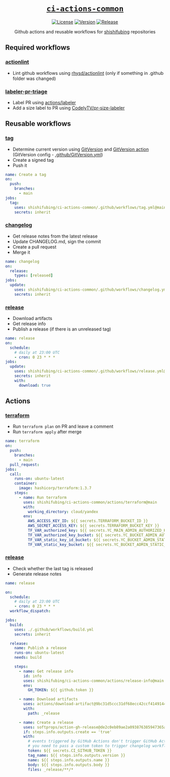 <div align="center" markdown="1">

# [`ci-actions-common`][url-repo]

[![License][badge-license]][url-license]
[![Version][badge-version]][url-version]
[![Release][badge-release]][url-release]

Github actions and reusable workflows for [shishifubing][url-owner] repositories

</div>

## Required workflows

### [actionlint]

- Lint github workflows using [rhysd/actionlint][url-actionlint]
  (only if something in .github folder was changed)

### [labeler-pr-triage]

- Label PR using [actions/labeler][url-prlabeler]
- Add a size label to PR using [CodelyTV/pr-size-labeler][url-prsizelabeler]

## Reusable workflows

### [tag]

- Determine current version using [GitVersion][url-gitversion] and
  [GitVersion action][url-gitversion-action] (GitVersion config - [.github/GitVersion.yml])
- Create a signed tag
- Push it

```yml
name: Create a tag
on:
  push:
    branches:
      - main
jobs:
  tag:
    uses: shishifubing/ci-actions-common/.github/workflows/tag.yml@main
    secrets: inherit
```

### [changelog]

- Get release notes from the latest release
- Update CHANGELOG.md, sign the commit
- Create a pull request
- Merge it

```yml
name: changelog
on:
  release:
    types: [released]
jobs:
  update:
    uses: shishifubing/ci-actions-common/.github/workflows/changelog.yml@main
    secrets: inherit
```

### [release]

- Download artifacts
- Get release info
- Publish a release (if there is an unreleased tag)

```yml
name: release
on:
  schedule:
    # daily at 23:00 UTC
    - cron: 0 23 * * *
jobs:
  update:
    uses: shishifubing/ci-actions-common/.github/workflows/release.yml@main
    secrets: inherit
    with:
      download: true
```

## Actions

### [terraform]

- Run `terraform plan` on PR and leave a comment
- Run `terraform apply` after merge

```yml
name: terraform
on:
  push:
    branches:
      - main
  pull_request:
jobs:
  call:
    runs-on: ubuntu-latest
    container:
      image: hashicorp/terraform:1.3.7
    steps:
      - name: Run terraform
        uses: shishifubing/ci-actions-common/actions/terraform@main
        with:
          working_directory: cloud/yandex
        env:
          AWS_ACCESS_KEY_ID: ${{ secrets.TERRAFORM_BUCKET_ID }}
          AWS_SECRET_ACCESS_KEY: ${{ secrets.TERRAFORM_BUCKET_KEY }}
          TF_VAR_authorized_key: ${{ secrets.YC_MAIN_ADMIN_AUTHORIZED_KEY }}
          TF_VAR_authorized_key_bucket: ${{ secrets.YC_BUCKET_ADMIN_AUTHORIZED_KEY }}
          TF_VAR_static_key_id_bucket: ${{ secrets.YC_BUCKET_ADMIN_STATIC_KEY_ID }}
          TF_VAR_static_key_bucket: ${{ secrets.YC_BUCKET_ADMIN_STATIC_KEY }}
```

### [release][action-release]

- Check whether the last tag is released
- Generate release notes

```yaml
name: release

on:
  schedule:
    # daily at 23:00 UTC
    - cron: 0 23 * * *
  workflow_dispatch:

jobs:
  build:
    uses: ./.github/workflows/build.yml
    secrets: inherit

  release:
    name: Publish a release
    runs-on: ubuntu-latest
    needs: build

    steps:
      - name: Get release info
        id: info
        uses: shishifubing/ci-actions-common/actions/release-info@main
        env:
          GH_TOKEN: ${{ github.token }}

      - name: Download artifacts
        uses: actions/download-artifact@9bc31d5ccc31df68ecc42ccf4149144866c47d8a # v3.0.2
        with:
          path: _release

      - name: Create a release
        uses: softprops/action-gh-release@de2c0eb89ae2a093876385947365aca7b0e5f844 # v0.1.15
        if: steps.info.outputs.create == 'true'
        with:
          # events triggered by GitHub Actions don't trigger GitHub Actions, so
          # you need to pass a custom token to trigger changelog workflow
          token: ${{ secrets.CI_GITHUB_TOKEN }}
          tag_name: ${{ steps.info.outputs.version }}
          name: ${{ steps.info.outputs.name }}
          body: ${{ steps.info.outputs.body }}
          files: _release/**/*
```

<!-- relative links -->

[terraform]: actions/terraform/action.yml
[tag]: .github/workflows/tag.yml
[actionlint]: .github/workflows/actionlint.yml
[.github/gitversion.yml]: .github/GitVersion.yml
[labeler-issue-triage]: .github/workflows/labeler-issue-triage.yml
[labeler-pr-triage]: .github/workflows/labeler-pr-triage.yml
[changelog]: .github/workflows/changelog.yml
[release]: .github/workflows/release.yml
[action-release]: actions/release-info/action.yml

<!-- project links -->

[url-license]: https://github.com/shishifubing/ci-actions-common/blob/main/LICENSE
[url-repo]: https://github.com/shishifubing/ci-actions-common
[url-release]: https://github.com/shishifubing/ci-actions-common/actions/workflows/release.yml
[url-version]: https://github.com/shishifubing/ci-actions-common/releases/latest

<!-- external links -->

[url-owner]: https://github.com/shishifubing
[url-conventionalcommits]: https://conventionalcommits.org
[url-gitversion-action]: https://github.com/GitTools/actions
[url-gitversion]: https://github.com/GitTools/GitVersion
[url-actionlint]: https://github.com/rhysd/actionlint
[url-issuelabeler]: https://github.com/github/issue-labeler
[url-prlabeler]: https://github.com/actions/labeler
[url-prsizelabeler]: https://github.com/CodelyTV/pr-size-labeler

<!-- project badge links -->

[badge-license]: https://img.shields.io/github/license/shishifubing/ci-actions-common.svg
[badge-release]: https://img.shields.io/github/actions/workflow/status/shishifubing/ci-actions-common/release.yml?branch=main&label=release&logo=github
[badge-version]: https://img.shields.io/github/v/release/shishifubing/ci-actions-common?label=version
